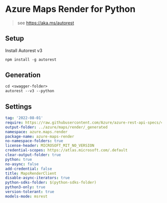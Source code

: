 # Azure Maps Render for Python

> see <https://aka.ms/autorest>

## Setup

Install Autorest v3

```ps
npm install -g autorest
```

## Generation

```ps
cd <swagger-folder>
autorest --v3 --python
```

## Settings

```yaml
tag: '2022-08-01'
require: https://raw.githubusercontent.com/Azure/azure-rest-api-specs/48bb51ee0753ed56a88b3e7f989a70bf19ba96bb/specification/maps/data-plane/Render/readme.md
output-folder: ../azure/maps/render/_generated
namespace: azure.maps.render
package-name: azure-maps-render
no-namespace-folders: true
license-header: MICROSOFT_MIT_NO_VERSION
credential-scopes: https://atlas.microsoft.com/.default
clear-output-folder: true
python: true
no-async: false
add-credential: false
title: MapsRenderClient
disable-async-iterators: true
python-sdks-folder: $(python-sdks-folder)
python3-only: true
version-tolerant: true
models-mode: msrest
```
